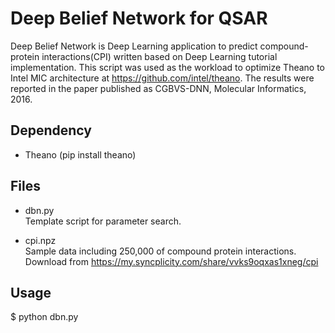 Deep Belief Network for QSAR
============================

Deep Belief Network is Deep Learning application to predict compound-protein interactions(CPI)
written based on Deep Learning tutorial implementation.
This script was used as the workload to optimize Theano to Intel MIC architecture at https://github.com/intel/theano.
The results were reported in the paper published as CGBVS-DNN, Molecular Informatics, 2016.

Dependency
----------

- Theano (pip install theano)

Files
-----

- dbn.py  
Template script for parameter search.

- cpi.npz  
Sample data including 250,000 of compound protein interactions.  
Download from https://my.syncplicity.com/share/vvks9oqxas1xneg/cpi

Usage
-----

$ python dbn.py
